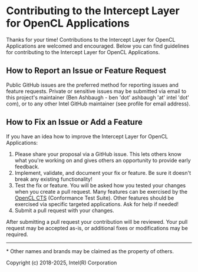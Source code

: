 # Contributing to the Intercept Layer for OpenCL Applications

Thanks for your time! Contributions to the Intercept Layer for OpenCL
Applications are welcomed and encouraged.  Below you can find guidelines
for contributing to the Intercept Layer for OpenCL Applications.

## How to Report an Issue or Feature Request

Public GitHub issues are the preferred method for reporting issues and feature
requests.  Private or sensitive issues may be submitted via email to
this project's maintainer (Ben Ashbaugh - ben 'dot' ashbaugh 'at' intel 'dot'
com), or to any other Intel GitHub maintainer (see profile for email address).

## How to Fix an Issue or Add a Feature

If you have an idea how to improve the Intercept Layer for OpenCL Applications:

1. Please share your proposal via a GitHub issue.  This lets others know what
   you're working on and gives others an opportunity to provide early feedback.
1. Implement, validate, and document your fix or feature.  Be sure it doesn't
   break any existing functionality!
1. Test the fix or feature.  You will be asked how you tested your changes when
   you create a pull request.  Many features can be exercised by the [OpenCL
   CTS](https://github.com/KhronosGroup/OpenCL-CTS) (Conformance Test Suite).
   Other features should be exercised via specific targeted applications.  Ask
   for help if needed!
1. Submit a pull request with your changes.

After submitting a pull request your contribution will be reviewed.  Your pull
request may be accepted as-is, or additional fixes or modifications may be
required.

---

\* Other names and brands may be claimed as the property of others.

Copyright (c) 2018-2025, Intel(R) Corporation
